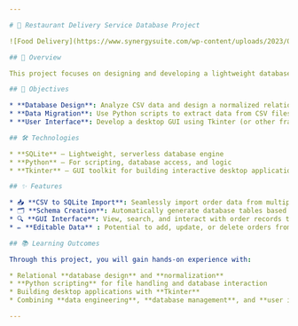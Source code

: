 ```yaml
---

# 🍔 Restaurant Delivery Service Database Project

![Food Delivery](https://www.synergysuite.com/wp-content/uploads/2023/07/restaurant-food-delivery-2-1024x576.jpg)

## 📌 Overview

This project focuses on designing and developing a lightweight database system for a local food delivery service in the USA. The business initially managed its orders through flat CSV files, but to improve efficiency and scalability, this project transitions the system to a structured **SQLite** database with a simple GUI for interacting with the data.

## 🎯 Objectives

* **Database Design**: Analyze CSV data and design a normalized relational database schema.
* **Data Migration**: Use Python scripts to extract data from CSV files and populate the SQLite database.
* **User Interface**: Develop a desktop GUI using Tkinter (or other frameworks excluding `ipywidgets`) to enable basic database interactions.

## 🛠️ Technologies

* **SQLite** – Lightweight, serverless database engine
* **Python** – For scripting, database access, and logic
* **Tkinter** – GUI toolkit for building interactive desktop applications

## ✨ Features

* 📥 **CSV to SQLite Import**: Seamlessly import order data from multiple CSV files.
* 🗂️ **Schema Creation**: Automatically generate database tables based on the data structure.
* 🔍 **GUI Interface**: View, search, and interact with order records through a user-friendly interface.
* ✏️ **Editable Data** : Potential to add, update, or delete orders from the GUI.

## 📚 Learning Outcomes

Through this project, you will gain hands-on experience with:

* Relational **database design** and **normalization**
* **Python scripting** for file handling and database interaction
* Building desktop applications with **Tkinter**
* Combining **data engineering**, **database management**, and **user interface design** into a unified solution

---
```

